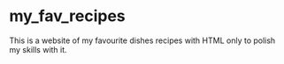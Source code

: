 # my_fav_recipes
This is a website of my favourite dishes recipes with HTML only to polish my skills with it.